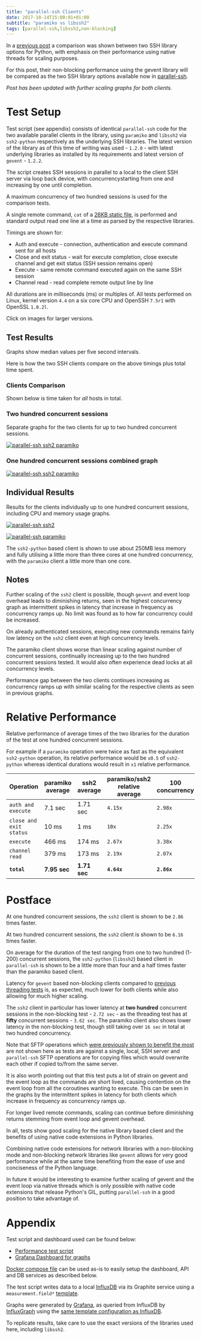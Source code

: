 ```yaml
---
title: "parallel-ssh Clients"
date: 2017-10-14T15:00:01+01:00
subtitle: "paramiko vs libssh2"
tags: [parallel-ssh,libssh2,non-blocking]
---
```


In a [previous post](../ssh2-python) a comparison was shown between two SSH library options for Python, with emphasis on their performance using native threads for scaling purposes.

For this post, their non-blocking performance using the gevent library will be compared as the two SSH library options available now in [parallel-ssh](https://github.com/ParallelSSH/parallel-ssh).

*Post has been updated with further scaling graphs for both clients.*

# Test Setup

Test script (see appendix) consists of identical `parallel-ssh` code for the two available parallel clients in the library, using `paramiko` and `libssh2` via `ssh2-python` respectively as the underlying SSH libraries. The latest version of the library as of this time of writing was used - `1.2.0` - with latest underlying libraries as installed by its requirements and latest version of `gevent` - `1.2.2`.

The script creates SSH sessions in parallel to a local to the client SSH server via loop back device, with concurrencystarting from one and increasing by one until completion.

A maximum concurrency of two hundred sessions is used for the comparison tests.

A single remote command, `cat` of a [26KB static file](https://github.com/ParallelSSH/ssh2-python/blob/master/LICENSE), is performed and standard output read one line at a time as parsed by the respective libraries.

Timings are shown for:

* Auth and execute - connection, authentication and execute command sent for all hosts
* Close and exit status - wait for execute completion, close execute channel and get exit status (SSH session remains open)
* Execute - same remote command executed again on the same SSH session
* Channel read - read complete remote output line by line

All durations are in milliseconds (ms) or multiples of. All tests performed on Linux, kernel version `4.4` on a six core CPU and OpenSSH `7.5r1` with OpenSSL `1.0.2l`.

Click on images for larger versions.

## Test Results

Graphs show median values per five second intervals.

Here is how the two SSH clients compare on the above timings plus total time spent.

### Clients Comparison

Shown below is time taken for *all* hosts in total.

### Two hundred concurrent sessions

Separate graphs for the two clients for up to two hundred concurrent sessions.

[![parallel-ssh ssh2 paramiko](/static/pssh_clients_scaling.png "Further Scaling")](/static/pssh_clients_scaling.png)

### One hundred concurrent sessions combined graph

[![parallel-ssh ssh2 paramiko](/static/pssh_clients.png "Clients Comparison")](/static/pssh_clients.png)

## Individual Results

Results for the clients individually up to one hundred concurrent sessions, including CPU and memory usage graphs.

[![parallel-ssh ssh2](/static/pssh_ssh2.png "Individual SSH2")](/static/pssh_ssh2.png)

[![parallel-ssh paramiko](/static/pssh_paramiko.png "Individual paramiko")](/static/pssh_paramiko.png)

The `ssh2-python` based client is shown to use about 250MB less memory and fully utilising a little more than three cores at one hundred concurrency, with the `paramiko` client a little more than one core.

## Notes

Further scaling of the ``ssh2`` client is possible, though ``gevent`` and event loop overhead leads to diminishing returns, seen in the highest concurrency graph as intermittent spikes in latency that increase in frequency as concurrency ramps up. No limit was found as to how far concurrency could be increased.

On already authenticated sessions, executing new commands remains fairly low latency on the `ssh2` client even at high concurrency levels.

The paramiko client shows worse than linear scaling against number of concurrent sessions, continually increasing up to the two hundred concurrent sessions tested. It would also often experience dead locks at all concurrency levels.

Performance gap between the two clients continues increasing as concurrency ramps up with similar scaling for the respective clients as seen in previous graphs.

# Relative Performance

Relative performance of average times of the two libraries for the duration of the test at one hundred concurrent sessions.

For example if a `paramiko` operation were twice as fast as the equivalent `ssh2-python` operation, its relative performance would be `x0.5` of `ssh2-python` whereas identical durations would result in `x1` relative performance.


Operation| paramiko average | ssh2 average | paramiko/ssh2 relative average | 100 concurrency | 200 concurrency
---------| ---------| -----| -----------------------------  |  ---------------         |   --------------
`auth and execute` |  7.1 sec | 1.71 sec | `4.15x` | `2.98x` | `7.08x`
`close and exit status` | 10 ms | 1 ms | `10x` | `2.25x` | `3.57x`
`execute` | 466 ms |  174 ms | `2.67x` | `3.38x` | `3.44x`
`channel read` | 379 ms | 173 ms | `2.19x` | `2.07x` | `2.35x`
**`total`** | **7.95 sec** | **1.71 sec** | **`4.64x`** | **`2.86x`** | **`6.16x`**


# Postface

At one hundred concurrent sessions, the `ssh2` client is shown to be `2.86` times faster.

At two hundred concurrent sessions, the `ssh2` client is shown to be `6.16` times faster.

On average for the duration of the test ranging from one to two hundred (1-200) concurrent sessions, the `ssh2-python` (`libssh2`) based client in `parallel-ssh` is shown to be a little more than four and a half times faster than the paramiko based client.

Latency for `gevent` based non-blocking clients compared to [previous threading tests](../ssh2-python) is, as expected, much lower for both clients while also allowing for much higher scaling.

The `ssh2` client in particular has lower latency at **two hundred** concurrent sessions in the non-blocking test - `2.72 sec` - as the threading test has at **fifty** concurrent sessions - `3.62 sec`. The paramiko client also shows lower latency in the non-blocking test, though still taking over `16 sec` in total at two hundred concurrency.

Note that SFTP operations which [were previously shown to benefit the most](../ssh2-python) are not shown here as tests are against a single, local, SSH server and `parallel-ssh` SFTP operations are for copying files which would overwrite each other if copied to/from the same server.

It is also worth pointing out that this test puts a lot of strain on gevent and the event loop as the commands are short lived, causing contention on the event loop from all the coroutines wanting to execute. This can be seen in the graphs by the intermittent spikes in latency for both clients which increase in frequency as concurrency ramps up.

For longer lived remote commands, scaling can continue before diminishing returns stemming from event loop and gevent overhead.

In all, tests show good scaling for the native library based client and the benefits of using native code extensions in Python libraries.

Combining native code extensions for network libraries with a non-blocking mode and non-blocking network libraries like `gevent` allows for very good performance while at the same time benefiting from the ease of use and conciseness of the Python language.

In future it would be interesting to examine further scaling of gevent and the event loop via native threads which is only possible with native code extensions that release Python's GIL, putting `parallel-ssh` in a good position to take advantage of.

# Appendix

Test script and dashboard used can be found below:

* [Performance test script](https://gist.githubusercontent.com/pkittenis/e0221acae77fd0fc251951dd9c6aa69b)
* [Grafana Dashboard for graphs](https://gist.github.com/pkittenis/c47938539d2e8880ca920f2f1cc02abe)

[Docker compose file](https://github.com/InfluxGraph/influxgraph/blob/master/docker/compose/) can be used as-is to easily setup the dashboard, API and DB services as described below.

The test script writes data to a local [InfluxDB](https://portal.influxdata.com/downloads) via its Graphite service using a `measurement.field*` [template](https://github.com/influxdata/influxdb/tree/master/services/graphite#templates).

Graphs were generated by [Grafana](https://grafana.com), as queried from InfluxDB by [InfluxGraph](https://github.com/InfluxGraph/influxgraph) using the [same template configuration as InfluxDB](https://github.com/InfluxGraph/influxgraph#influxdb-graphite-metric-templates).

To replicate results, take care to use the exact versions of the libraries used here, including `libssh2`.
